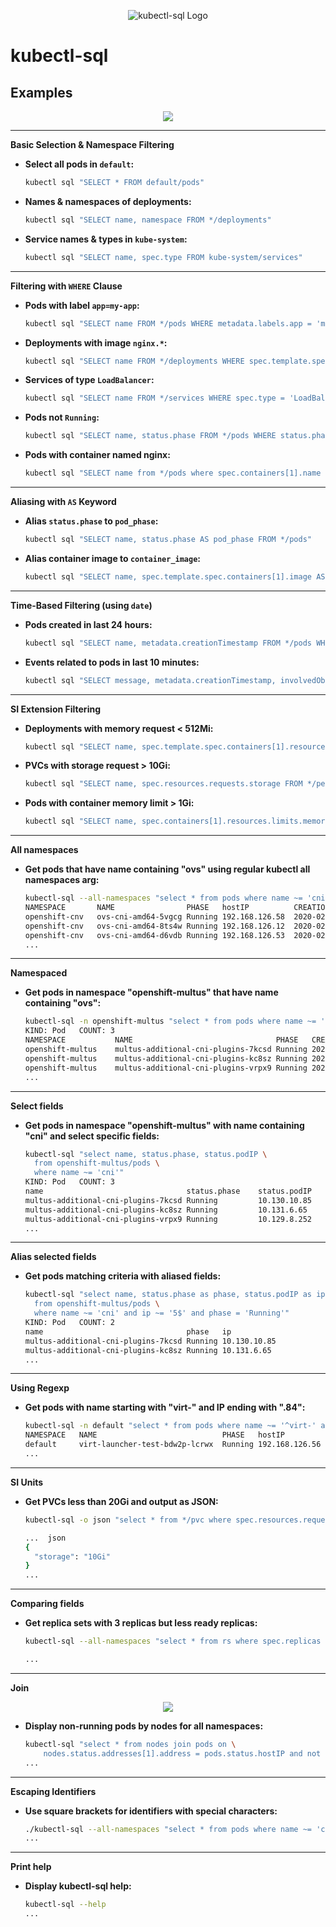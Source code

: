 <p align="center">
  <img src="https://raw.githubusercontent.com/yaacov/kubectl-sql/master/img/kubesql-162.png" alt="kubectl-sql Logo">
</p>

# kubectl-sql

## Examples

<p align="center">
   <a href="https://asciinema.org/a/vOSwHzeOLbVhQb79ajFmql2uk" target="_blank"><img src="https://asciinema.org/a/vOSwHzeOLbVhQb79ajFmql2uk.svg" /></a>
<p>

---

**Basic Selection & Namespace Filtering**

* **Select all pods in `default`:**
    ```bash
    kubectl sql "SELECT * FROM default/pods"
    ```
* **Names & namespaces of deployments:**
    ```bash
    kubectl sql "SELECT name, namespace FROM */deployments"
    ```
* **Service names & types in `kube-system`:**
    ```bash
    kubectl sql "SELECT name, spec.type FROM kube-system/services"
    ```

---

**Filtering with `WHERE` Clause**

* **Pods with label `app=my-app`:**
    ```bash
    kubectl sql "SELECT name FROM */pods WHERE metadata.labels.app = 'my-app'"
    ```
* **Deployments with image `nginx.*`:**
    ```bash
    kubectl sql "SELECT name FROM */deployments WHERE spec.template.spec.containers[1].image ~= 'nginx.*'"
    ```
* **Services of type `LoadBalancer`:**
    ```bash
    kubectl sql "SELECT name FROM */services WHERE spec.type = 'LoadBalancer'"
    ```
* **Pods not `Running`:**
    ```bash
    kubectl sql "SELECT name, status.phase FROM */pods WHERE status.phase != 'Running'"
    ```
* **Pods with container named nginx:**
    ```bash
    kubectl sql "SELECT name from */pods where spec.containers[1].name = 'nginx'"
    ```

---

**Aliasing with `AS` Keyword**

* **Alias `status.phase` to `pod_phase`:**
    ```bash
    kubectl sql "SELECT name, status.phase AS pod_phase FROM */pods"
    ```
* **Alias container image to `container_image`:**
    ```bash
    kubectl sql "SELECT name, spec.template.spec.containers[1].image AS container_image FROM */deployments"
    ```

---

**Time-Based Filtering (using `date`)**

* **Pods created in last 24 hours:**
    ```bash
    kubectl sql "SELECT name, metadata.creationTimestamp FROM */pods WHERE metadata.creationTimestamp > '$(date -Iseconds -d "24 hours ago")'"
    ```
* **Events related to pods in last 10 minutes:**
    ```bash
    kubectl sql "SELECT message, metadata.creationTimestamp, involvedObject.name FROM */events WHERE involvedObject.kind = 'Pod' AND metadata.creationTimestamp > '$(date -Iseconds -d "10 minutes ago")'"
    ```

---

**SI Extension Filtering**

* **Deployments with memory request < 512Mi:**
    ```bash
    kubectl sql "SELECT name, spec.template.spec.containers[1].resources.requests.memory FROM */deployments WHERE spec.template.spec.containers[1].resources.requests.memory < 512Mi"
    ```
* **PVCs with storage request > 10Gi:**
    ```bash
    kubectl sql "SELECT name, spec.resources.requests.storage FROM */persistentvolumeclaims WHERE spec.resources.requests.storage > 10Gi"
    ```
* **Pods with container memory limit > 1Gi:**
    ```bash
    kubectl sql "SELECT name, spec.containers[1].resources.limits.memory FROM */pods WHERE spec.containers[1].resources.limits.memory > 1Gi"
    ```

---

**All namespaces**

* **Get pods that have name containing "ovs" using regular kubectl all namespaces arg:**
    ```bash
    kubectl-sql --all-namespaces "select * from pods where name ~= 'cni'"
    NAMESPACE    	NAME               	PHASE  	hostIP        	CREATION_TIME(RFC3339)       	
    openshift-cnv	ovs-cni-amd64-5vgcg	Running	192.168.126.58	2020-02-10T23:26:31+02:00    	
    openshift-cnv	ovs-cni-amd64-8ts4w	Running	192.168.126.12	2020-02-10T22:01:59+02:00    	
    openshift-cnv	ovs-cni-amd64-d6vdb	Running	192.168.126.53	2020-02-10T23:13:45+02:00
    ...
    ```

---

**Namespaced**

* **Get pods in namespace "openshift-multus" that have name containing "ovs":**
    ```bash
    kubectl-sql -n openshift-multus "select * from pods where name ~= 'cni'"
    KIND: Pod	COUNT: 3
    NAMESPACE       	NAME                               	PHASE  	CREATION_TIME(RFC3339)       	
    openshift-multus	multus-additional-cni-plugins-7kcsd	Running	2024-12-02T11:41:45Z         	
    openshift-multus	multus-additional-cni-plugins-kc8sz	Running	2024-12-02T11:41:45Z         	
    openshift-multus	multus-additional-cni-plugins-vrpx9	Running	2024-12-02T11:41:45Z  
    ...
    ```

---

**Select fields**

* **Get pods in namespace "openshift-multus" with name containing "cni" and select specific fields:**
    ```bash
    kubectl-sql "select name, status.phase, status.podIP \
      from openshift-multus/pods \
      where name ~= 'cni'"
    KIND: Pod	COUNT: 3
    name                               	status.phase	status.podIP	
    multus-additional-cni-plugins-7kcsd	Running     	10.130.10.85	
    multus-additional-cni-plugins-kc8sz	Running     	10.131.6.65 	
    multus-additional-cni-plugins-vrpx9	Running     	10.129.8.252
    ...
    ```

---

**Alias selected fields**

* **Get pods matching criteria with aliased fields:**
    ```bash
    kubectl-sql "select name, status.phase as phase, status.podIP as ip \
      from openshift-multus/pods \
      where name ~= 'cni' and ip ~= '5$' and phase = 'Running'"
    KIND: Pod	COUNT: 2
    name                               	phase  	ip          	
    multus-additional-cni-plugins-7kcsd	Running	10.130.10.85	
    multus-additional-cni-plugins-kc8sz	Running	10.131.6.65 
    ...
    ```

---

**Using Regexp**

* **Get pods with name starting with "virt-" and IP ending with ".84":**
    ```bash
    kubectl-sql -n default "select * from pods where name ~= '^virt-' and status.podIP ~= '[.]84$'"
    NAMESPACE	NAME                          	PHASE  	hostIP        	CREATION_TIME(RFC3339)       	
    default  	virt-launcher-test-bdw2p-lcrwx	Running	192.168.126.56	2020-02-12T14:14:01+02:00
    ...
    ```

---

**SI Units**

* **Get PVCs less than 20Gi and output as JSON:**
    ```bash
    kubectl-sql -o json "select * from */pvc where spec.resources.requests.storage < 20Gi"

    ...  json
    {
      "storage": "10Gi"
    }
    ...
    ```

---

**Comparing fields**

* **Get replica sets with 3 replicas but less ready replicas:**
    ```bash
    kubectl-sql --all-namespaces "select * from rs where spec.replicas = 3 and status.readyReplicas < spec.replicas"

    ...
    ```

---

**Join**

<p align="center">
   <a href="https://asciinema.org/a/AiBPT3SL7R9MgHCJV1tI0k6fU" target="_blank"><img src="https://asciinema.org/a/AiBPT3SL7R9MgHCJV1tI0k6fU.svg" /></a>
<p>
  
* **Display non-running pods by nodes for all namespaces:**
    ```bash
    kubectl-sql "select * from nodes join pods on \
        nodes.status.addresses[1].address = pods.status.hostIP and not pods.phase ~= 'Running'" -A
    ...
    ```

---

**Escaping Identifiers**

* **Use square brackets for identifiers with special characters:**
    ```bash
    ./kubectl-sql --all-namespaces "select * from pods where name ~= 'cni' and metadata.labels[openshift.io/component] = 'network'"
    ...
    ```

---

**Print help**

* **Display kubectl-sql help:**
    ```bash
    kubectl-sql --help
    ...
    ```

